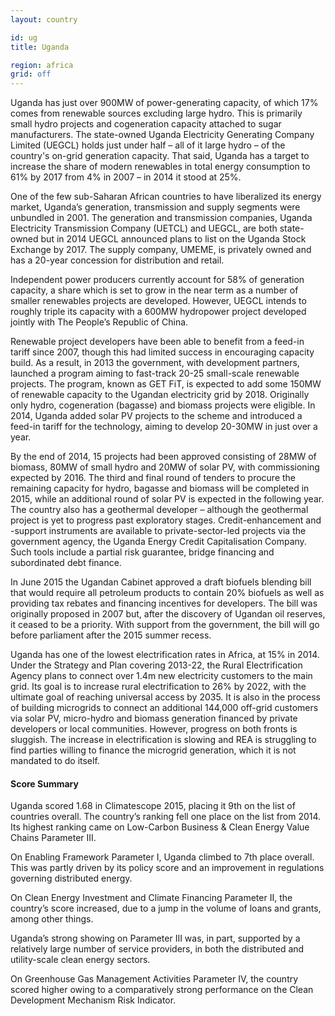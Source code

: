 ```yaml
---
layout: country

id: ug
title: Uganda

region: africa
grid: off
---
```

Uganda has just over 900MW of power-generating capacity, of which 17% comes from renewable sources excluding large hydro. This is primarily small hydro projects and cogeneration capacity attached to sugar manufacturers. The state-owned Uganda Electricity Generating Company Limited (UEGCL) holds just under half – all of it large hydro – of the country's on-grid generation capacity.  That said, Uganda has a target to increase the share of modern renewables in total energy consumption to 61% by 2017 from 4% in 2007 – in 2014 it stood at 25%.

One of the few sub-Saharan African countries to have liberalized its energy market, Uganda’s generation, transmission and supply segments were unbundled in 2001. The generation and transmission companies, Uganda Electricity Transmission Company (UETCL) and UEGCL, are both state-owned but in 2014 UEGCL announced plans to list on the Uganda Stock Exchange by 2017. The supply company, UMEME, is privately owned and has a 20-year concession for distribution and retail.

Independent power producers currently account for 58% of generation capacity, a share which is set to grow in the near term as a number of smaller renewables projects are developed. However, UEGCL intends to roughly triple its capacity with a 600MW hydropower project developed jointly with The People’s Republic of China.

Renewable project developers have been able to benefit from a feed-in tariff since 2007, though this had limited success in encouraging capacity build. As a result, in 2013 the government, with development partners, launched a program aiming to fast-track 20-25 small-scale renewable projects. The program, known as GET FiT, is expected to add some 150MW of renewable capacity to the Ugandan electricity grid by 2018. Originally only hydro, cogeneration (bagasse) and biomass projects were eligible. In 2014, Uganda added solar PV projects to the scheme and introduced a feed-in tariff for the technology, aiming to develop 20-30MW in just over a year. 

By the end of 2014, 15 projects had been approved consisting of 28MW of biomass, 80MW of small hydro and 20MW of solar PV, with commissioning expected by 2016. The third and final round of tenders to procure the remaining capacity for hydro, bagasse and biomass will be completed in 2015, while an additional round of solar PV is expected in the following year. The country also has a geothermal developer – although the geothermal project is yet to progress past exploratory stages.
Credit-enhancement and -support instruments are available to private-sector-led projects via the government agency, the Uganda Energy Credit Capitalisation Company. Such tools include a partial risk guarantee, bridge financing and subordinated debt finance.

In June 2015 the Ugandan Cabinet approved a draft biofuels blending bill that would require all petroleum products to contain 20% biofuels as well as providing tax rebates and financing incentives for developers. The bill was originally proposed in 2007 but, after the discovery of Ugandan oil reserves, it ceased to be a priority. With support from the government, the bill will go before parliament after the 2015 summer recess. 

Uganda has one of the lowest electrification rates in Africa, at 15% in 2014. Under the Strategy and Plan covering 2013-22, the Rural Electrification Agency plans to connect over 1.4m new electricity customers to the main grid. Its goal is to increase rural electrification to 26% by 2022, with the ultimate goal of reaching universal access by 2035. It is also in the process of building microgrids to connect an additional 144,000 off-grid customers via solar PV, micro-hydro and biomass generation financed by private developers or local communities. However, progress on both fronts is sluggish. The increase in electrification is slowing and REA is struggling to find parties willing to finance the microgrid generation, which it is not mandated to do itself.  

#### Score Summary

Uganda scored 1.68 in Climatescope 2015, placing it 9th on the list of countries overall. The country’s ranking fell one place on the list from 2014. Its highest ranking came on Low-Carbon Business & Clean Energy Value Chains Parameter III. 

On Enabling Framework Parameter I, Uganda climbed to 7th place overall. This was partly driven by its policy score and an improvement in regulations governing distributed energy.

On Clean Energy Investment and Climate Financing Parameter II, the country’s score increased, due to a jump in the volume of loans and grants, among other things. 

Uganda’s strong showing on Parameter III was, in part, supported by a relatively large number of service providers, in both the distributed and utility-scale clean energy sectors. 

On Greenhouse Gas Management Activities Parameter IV, the country scored higher owing to a comparatively strong performance on the Clean Development Mechanism Risk Indicator.

